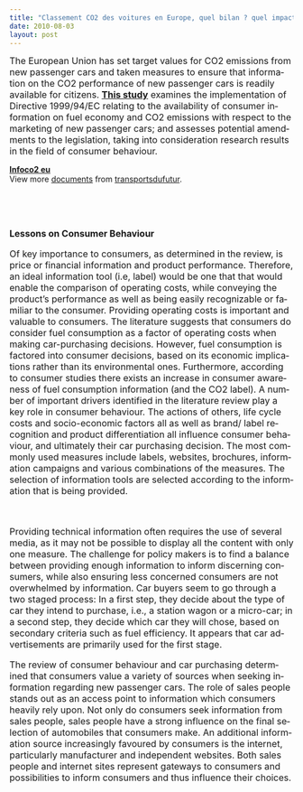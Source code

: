 ```yaml
---
title: "Classement CO2 des voitures en Europe, quel bilan ? quel impact sur le choix du consommateur ?"
date: 2010-08-03
layout: post
---
```


<p class="MsoNormal"><span lang="EN-GB"><font size="3">The European Union has set target values for CO2 emissions from new passenger cars and taken measures to ensure that information on the CO2 performance of new passenger cars is readily available for citizens. <strong><a href="http://www.europarl.europa.eu/activities/committees/studies/download.do?language=fr&file=31259" target="_blank">This study</a></strong> examines the implementation of Directive 1999/94/EC relating to the availability of consumer information on fuel economy and CO2 emissions with respect to the marketing of new passenger cars; and assesses potential amendments to the legislation, taking into consideration research results in the field of consumer behaviour.</font></span></p> <p class="MsoNormal"><span lang="EN-GB"> </span></p>  <!--more-->  <div id="__ss_4893021"><strong><a href="http://www.slideshare.net/transportsdufutur/infoco2-eu" title="Infoco2 eu">Infoco2 eu</a></strong>   <div>View more <a href="http://www.slideshare.net/">documents</a> from <a href="http://www.slideshare.net/transportsdufutur">transportsdufutur</a>.</div></div> <p class="MsoNormal"><span lang="EN-GB"><font size="3"></font></span> </p> <p class="MsoNormal"><span lang="EN-GB"><font size="3"></font></span> </p><span lang="EN-GB"><font size="3"> <p class="MsoNormal"><span lang="EN-GB"><strong>Lessons on Consumer Behaviour</strong></span></p> <p class="MsoNormal"><span lang="EN-GB">Of key importance to consumers, as determined in the review, is price or financial information and product performance. Therefore, an ideal information tool (i.e, label) would be one that that would enable the comparison of operating costs, while conveying the product’s performance as well as being easily recognizable or familiar to the consumer. Providing operating costs is important and valuable to consumers. The literature suggests that consumers do consider fuel consumption as a factor of operating costs when making car-purchasing decisions. However, fuel consumption is factored into consumer decisions, based on its economic implications rather than its environmental ones. Furthermore, according to consumer studies there exists an increase in consumer awareness of fuel consumption information (and the CO2 label). A number of important drivers identified in the literature review play a key role in consumer behaviour. The actions of others, life cycle costs and socio-economic factors all as well as brand/ label recognition and product differentiation all influence consumer behaviour, and ultimately their car purchasing decision. The most commonly used measures include labels, websites, brochures, information campaigns and various combinations of the measures. The selection of information tools are selected according to the information that is being provided.</span></p> <p class="MsoNormal"><span lang="EN-GB"> </span></p> <p class="MsoNormal"><span lang="EN-GB">Providing technical information often requires the use of several media, as it may not be possible to display all the content with only one measure. The challenge for policy makers is to find a balance between providing enough information to inform discerning consumers, while also ensuring less concerned consumers are not overwhelmed by information. Car buyers seem to go through a two staged process: In a first step, they decide about the type of car they intend to purchase, i.e., a station wagon or a micro-car; in a second step, they decide which car they will chose, based on secondary criteria such as fuel efficiency. It appears that car advertisements are primarily used for the first stage.</span></p> <p class="MsoNormal"><span lang="EN-GB">The review of consumer behaviour and car purchasing determined that consumers value a variety of sources when seeking information regarding new passenger cars. The role of sales people stands out as an access point to information which consumers heavily rely upon. Not only do consumers seek information from sales people, sales people have a strong influence on the final selection of automobiles that consumers make. An additional information source increasingly favoured by consumers is the internet, particularly manufacturer and independent websites. Both sales people and internet sites represent gateways to consumers and possibilities to inform consumers and thus influence their choices.</span></p> <p class="MsoNormal"></p></font></span>  <p class="MsoNormal"><span lang="EN-GB"><font size="3"></font></span><span lang="EN-GB"></span> </p>